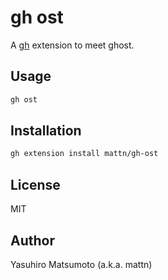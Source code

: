 # gh ost

A [gh](https://github.com/cli/cli) extension to meet ghost.

## Usage

```sh
gh ost
```

## Installation

```sh
gh extension install mattn/gh-ost
```

## License

MIT

## Author

Yasuhiro Matsumoto (a.k.a. mattn)
